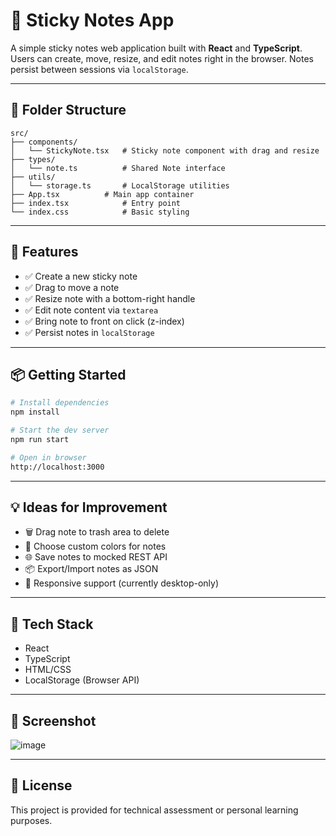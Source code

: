 # 📝 Sticky Notes App

A simple sticky notes web application built with **React** and **TypeScript**. Users can create, move, resize, and edit notes right in the browser. Notes persist between sessions via `localStorage`.

---

## 📁 Folder Structure

```
src/
├── components/
│   └── StickyNote.tsx   # Sticky note component with drag and resize
├── types/
│   └── note.ts          # Shared Note interface
├── utils/
│   └── storage.ts       # LocalStorage utilities
├── App.tsx          # Main app container
├── index.tsx            # Entry point
└── index.css            # Basic styling
```

---

## 🚀 Features

- ✅ Create a new sticky note
- ✅ Drag to move a note
- ✅ Resize note with a bottom-right handle
- ✅ Edit note content via `textarea`
- ✅ Bring note to front on click (z-index)
- ✅ Persist notes in `localStorage`

---

## 📦 Getting Started

```bash
# Install dependencies
npm install

# Start the dev server
npm run start

# Open in browser
http://localhost:3000
```

---

## 💡 Ideas for Improvement

- 🗑 Drag note to trash area to delete
- 🎨 Choose custom colors for notes
- 🌐 Save notes to mocked REST API
- 📦 Export/Import notes as JSON
- 📱 Responsive support (currently desktop-only)

---

## 🧪 Tech Stack
- React
- TypeScript
- HTML/CSS
- LocalStorage (Browser API)

---

## 📸 Screenshot
![image](https://github.com/user-attachments/assets/c7767786-0526-4da5-bf71-59651b38943a)

---

## 📄 License
This project is provided for technical assessment or personal learning purposes.
